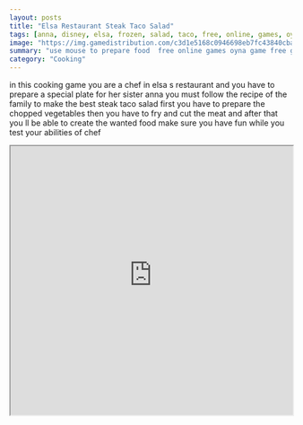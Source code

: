```yaml
---
layout: posts
title: "Elsa Restaurant Steak Taco Salad"
tags: [anna, disney, elsa, frozen, salad, taco, free, online, games, oyna, game, free, games, play, play, games]
image: "https://img.gamedistribution.com/c3d1e5168c0946698eb7fc43840cba05.jpg"
summary: "use mouse to prepare food  free online games oyna game free games play play games"
category: "Cooking"
---
```


in this cooking game you are a chef in elsa s restaurant and you have to prepare a special plate for her sister anna you must follow the recipe of the family to make the best steak taco salad first you have to prepare the chopped vegetables then you have to fry and cut the meat and after that you ll be able to create the wanted food make sure you have fun while you test your abilities of chef

<iframe width="100%" height="480px;" src="https://flash.gamedistribution.com?game=c3d1e5168c0946698eb7fc43840cba05"></iframe>